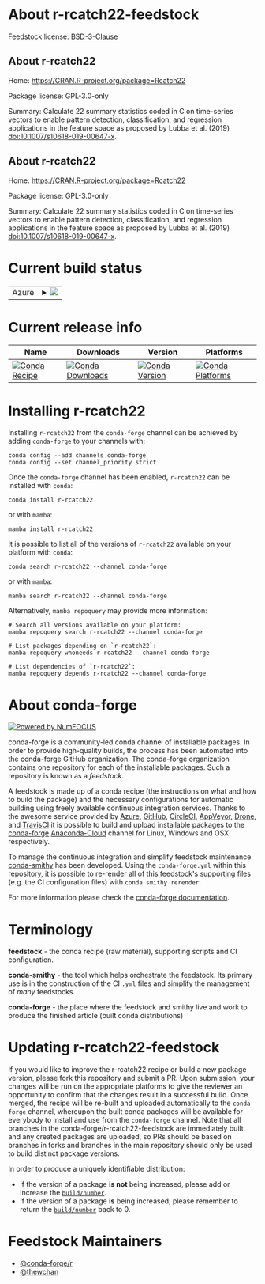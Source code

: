 About r-rcatch22-feedstock
==========================

Feedstock license: [BSD-3-Clause](https://github.com/conda-forge/r-rcatch22-feedstock/blob/main/LICENSE.txt)


About r-rcatch22
----------------

Home: https://CRAN.R-project.org/package=Rcatch22

Package license: GPL-3.0-only

Summary: Calculate 22 summary statistics coded in C on time-series vectors to enable pattern detection, classification, and regression applications in the feature space as proposed by Lubba et al. (2019) <doi:10.1007/s10618-019-00647-x>.

About r-rcatch22
----------------

Home: https://CRAN.R-project.org/package=Rcatch22

Package license: GPL-3.0-only

Summary: Calculate 22 summary statistics coded in C on time-series vectors to enable pattern detection, classification, and regression applications in the feature space as proposed by Lubba et al. (2019) <doi:10.1007/s10618-019-00647-x>.

Current build status
====================


<table>
    
  <tr>
    <td>Azure</td>
    <td>
      <details>
        <summary>
          <a href="https://dev.azure.com/conda-forge/feedstock-builds/_build/latest?definitionId=20131&branchName=main">
            <img src="https://dev.azure.com/conda-forge/feedstock-builds/_apis/build/status/r-rcatch22-feedstock?branchName=main">
          </a>
        </summary>
        <table>
          <thead><tr><th>Variant</th><th>Status</th></tr></thead>
          <tbody><tr>
              <td>linux_64</td>
              <td>
                <a href="https://dev.azure.com/conda-forge/feedstock-builds/_build/latest?definitionId=20131&branchName=main">
                  <img src="https://dev.azure.com/conda-forge/feedstock-builds/_apis/build/status/r-rcatch22-feedstock?branchName=main&jobName=linux&configuration=linux%20linux_64_" alt="variant">
                </a>
              </td>
            </tr><tr>
              <td>osx_64</td>
              <td>
                <a href="https://dev.azure.com/conda-forge/feedstock-builds/_build/latest?definitionId=20131&branchName=main">
                  <img src="https://dev.azure.com/conda-forge/feedstock-builds/_apis/build/status/r-rcatch22-feedstock?branchName=main&jobName=osx&configuration=osx%20osx_64_" alt="variant">
                </a>
              </td>
            </tr><tr>
              <td>win_64</td>
              <td>
                <a href="https://dev.azure.com/conda-forge/feedstock-builds/_build/latest?definitionId=20131&branchName=main">
                  <img src="https://dev.azure.com/conda-forge/feedstock-builds/_apis/build/status/r-rcatch22-feedstock?branchName=main&jobName=win&configuration=win%20win_64_" alt="variant">
                </a>
              </td>
            </tr>
          </tbody>
        </table>
      </details>
    </td>
  </tr>
</table>

Current release info
====================

| Name | Downloads | Version | Platforms |
| --- | --- | --- | --- |
| [![Conda Recipe](https://img.shields.io/badge/recipe-r--rcatch22-green.svg)](https://anaconda.org/conda-forge/r-rcatch22) | [![Conda Downloads](https://img.shields.io/conda/dn/conda-forge/r-rcatch22.svg)](https://anaconda.org/conda-forge/r-rcatch22) | [![Conda Version](https://img.shields.io/conda/vn/conda-forge/r-rcatch22.svg)](https://anaconda.org/conda-forge/r-rcatch22) | [![Conda Platforms](https://img.shields.io/conda/pn/conda-forge/r-rcatch22.svg)](https://anaconda.org/conda-forge/r-rcatch22) |

Installing r-rcatch22
=====================

Installing `r-rcatch22` from the `conda-forge` channel can be achieved by adding `conda-forge` to your channels with:

```
conda config --add channels conda-forge
conda config --set channel_priority strict
```

Once the `conda-forge` channel has been enabled, `r-rcatch22` can be installed with `conda`:

```
conda install r-rcatch22
```

or with `mamba`:

```
mamba install r-rcatch22
```

It is possible to list all of the versions of `r-rcatch22` available on your platform with `conda`:

```
conda search r-rcatch22 --channel conda-forge
```

or with `mamba`:

```
mamba search r-rcatch22 --channel conda-forge
```

Alternatively, `mamba repoquery` may provide more information:

```
# Search all versions available on your platform:
mamba repoquery search r-rcatch22 --channel conda-forge

# List packages depending on `r-rcatch22`:
mamba repoquery whoneeds r-rcatch22 --channel conda-forge

# List dependencies of `r-rcatch22`:
mamba repoquery depends r-rcatch22 --channel conda-forge
```


About conda-forge
=================

[![Powered by
NumFOCUS](https://img.shields.io/badge/powered%20by-NumFOCUS-orange.svg?style=flat&colorA=E1523D&colorB=007D8A)](https://numfocus.org)

conda-forge is a community-led conda channel of installable packages.
In order to provide high-quality builds, the process has been automated into the
conda-forge GitHub organization. The conda-forge organization contains one repository
for each of the installable packages. Such a repository is known as a *feedstock*.

A feedstock is made up of a conda recipe (the instructions on what and how to build
the package) and the necessary configurations for automatic building using freely
available continuous integration services. Thanks to the awesome service provided by
[Azure](https://azure.microsoft.com/en-us/services/devops/), [GitHub](https://github.com/),
[CircleCI](https://circleci.com/), [AppVeyor](https://www.appveyor.com/),
[Drone](https://cloud.drone.io/welcome), and [TravisCI](https://travis-ci.com/)
it is possible to build and upload installable packages to the
[conda-forge](https://anaconda.org/conda-forge) [Anaconda-Cloud](https://anaconda.org/)
channel for Linux, Windows and OSX respectively.

To manage the continuous integration and simplify feedstock maintenance
[conda-smithy](https://github.com/conda-forge/conda-smithy) has been developed.
Using the ``conda-forge.yml`` within this repository, it is possible to re-render all of
this feedstock's supporting files (e.g. the CI configuration files) with ``conda smithy rerender``.

For more information please check the [conda-forge documentation](https://conda-forge.org/docs/).

Terminology
===========

**feedstock** - the conda recipe (raw material), supporting scripts and CI configuration.

**conda-smithy** - the tool which helps orchestrate the feedstock.
                   Its primary use is in the construction of the CI ``.yml`` files
                   and simplify the management of *many* feedstocks.

**conda-forge** - the place where the feedstock and smithy live and work to
                  produce the finished article (built conda distributions)


Updating r-rcatch22-feedstock
=============================

If you would like to improve the r-rcatch22 recipe or build a new
package version, please fork this repository and submit a PR. Upon submission,
your changes will be run on the appropriate platforms to give the reviewer an
opportunity to confirm that the changes result in a successful build. Once
merged, the recipe will be re-built and uploaded automatically to the
`conda-forge` channel, whereupon the built conda packages will be available for
everybody to install and use from the `conda-forge` channel.
Note that all branches in the conda-forge/r-rcatch22-feedstock are
immediately built and any created packages are uploaded, so PRs should be based
on branches in forks and branches in the main repository should only be used to
build distinct package versions.

In order to produce a uniquely identifiable distribution:
 * If the version of a package **is not** being increased, please add or increase
   the [``build/number``](https://docs.conda.io/projects/conda-build/en/latest/resources/define-metadata.html#build-number-and-string).
 * If the version of a package **is** being increased, please remember to return
   the [``build/number``](https://docs.conda.io/projects/conda-build/en/latest/resources/define-metadata.html#build-number-and-string)
   back to 0.

Feedstock Maintainers
=====================

* [@conda-forge/r](https://github.com/conda-forge/r/)
* [@thewchan](https://github.com/thewchan/)

